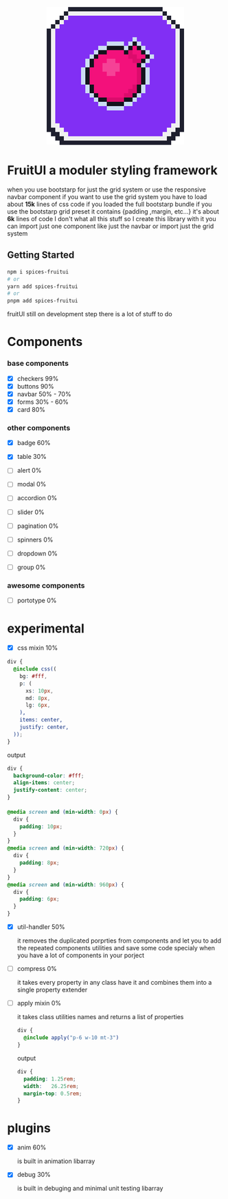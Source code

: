<div align="center">
  <img src="./public/fruitUI.png"/>
</div>



# FruitUI a moduler styling framework 

when you use bootstarp for just the grid system or use the responsive navbar component
if you want to use the grid system you have to load about **15k** lines of css code if you loaded the full bootstarp bundle if you use the bootstarp grid preset it contains {padding ,margin, etc...} it's about **6k** lines of code I don't what all this stuff so I create this library with it you can import just one component like just the navbar or import just the grid system 
## Getting Started

```bash
npm i spices-fruitui 
# or 
yarn add spices-fruitui
# or 
pnpm add spices-fruitui
```


fruitUI still on development step there is a lot of stuff to do 

# Components

### base components

- [x] checkers 99%
- [x] buttons  90%
- [x] navbar   50% - 70%
- [x] forms 30% - 60%
- [x] card 80%

### other components

- [x] badge 60%
- [x] table 30%
- [ ] alert 0%
- [ ] modal 0%
- [ ] accordion 0%
- [ ] slider 0%
- [ ] pagination 0%
- [ ] spinners 0%
- [ ] dropdown 0%
- [ ] group 0%


### awesome components

- [ ] portotype 0%


# experimental

- [x] css mixin 10%

```scss 
div {
  @include css((
    bg: #fff,
    p: (
      xs: 10px,
      md: 8px,
      lg: 6px,
    ),
    items: center,
    justify: center,    
  ));
}
```

output 
```css
div {
  background-color: #fff;
  align-items: center;
  justify-content: center;
}

@media screen and (min-width: 0px) {
  div {
    padding: 10px;
  }
}
@media screen and (min-width: 720px) {
  div {
    padding: 8px;
  }
}
@media screen and (min-width: 960px) {
  div {
    padding: 6px;
  }
}
```

- [x] util-handler 50%

  it removes the duplicated porprties from components and let you to add the repeated components utilities and save some code
  specialy when you have a lot of components in your porject

- [ ] compress 0%

  it takes every property in any class have it and combines them into a single property extender

- [ ] apply mixin 0%

  it takes class utilities names and returns a list of properties

  ```scss
  div {
    @include apply("p-6 w-10 mt-3")
  }
  ```
  output
  ```css
  div {
    padding: 1.25rem;
    width:   26.25rem;
    margin-top: 0.5rem;
  }
  ```

# plugins 

- [x] anim 60%
  
  is built in animation libarray 

- [x] debug 30%
  
  is built in debuging and minimal unit testing  libarray